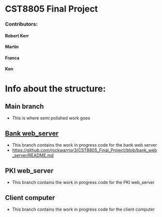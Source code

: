 # CST8805 Final Project
### Contributors: 
#### Robert Kerr 
#### Martin
#### Franca
#### Ken

# Info about the structure:

## Main branch
 - This is where semi polished work goes 
## [Bank web_server](https://github.com/rockwarrior3/CST8805_Final_Project/blob/bank_web_server/README.md)
 - This branch contains the work in progress code for the bank web server
 - https://github.com/rockwarrior3/CST8805_Final_Project/blob/bank_web_server/README.md

## PKI web_server
 - This branch contains the work in progress code for the PKI web_server
 
## Client computer
 - This branch contains the work in progress code for the client computer
